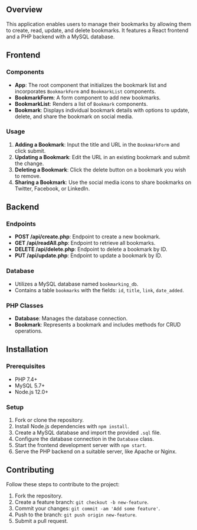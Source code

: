 ## Overview

This application enables users to manage their bookmarks by allowing them to create, read, update, and delete bookmarks. It features a React frontend and a PHP backend with a MySQL database.

## Frontend

### Components

- **App**: The root component that initializes the bookmark list and incorporates `BookmarkForm` and `BookmarkList` components.
- **BookmarkForm**: A form component to add new bookmarks.
- **BookmarkList**: Renders a list of `Bookmark` components.
- **Bookmark**: Displays individual bookmark details with options to update, delete, and share the bookmark on social media.

### Usage

1. **Adding a Bookmark**: Input the title and URL in the `BookmarkForm` and click submit.
2. **Updating a Bookmark**: Edit the URL in an existing bookmark and submit the change.
3. **Deleting a Bookmark**: Click the delete button on a bookmark you wish to remove.
4. **Sharing a Bookmark**: Use the social media icons to share bookmarks on Twitter, Facebook, or LinkedIn.

## Backend

### Endpoints

- **POST /api/create.php**: Endpoint to create a new bookmark.
- **GET /api/readAll.php**: Endpoint to retrieve all bookmarks.
- **DELETE /api/delete.php**: Endpoint to delete a bookmark by ID.
- **PUT /api/update.php**: Endpoint to update a bookmark by ID.

### Database

- Utilizes a MySQL database named `bookmarking_db`.
- Contains a table `bookmarks` with the fields: `id`, `title`, `link`, `date_added`.

### PHP Classes

- **Database**: Manages the database connection.
- **Bookmark**: Represents a bookmark and includes methods for CRUD operations.

## Installation

### Prerequisites

- PHP 7.4+
- MySQL 5.7+
- Node.js 12.0+

### Setup

1. Fork or clone the repository.
2. Install Node.js dependencies with `npm install`.
3. Create a MySQL database and import the provided `.sql` file.
4. Configure the database connection in the `Database` class.
5. Start the frontend development server with `npm start`.
6. Serve the PHP backend on a suitable server, like Apache or Nginx.

## Contributing

Follow these steps to contribute to the project:

1. Fork the repository.
2. Create a feature branch: `git checkout -b new-feature`.
3. Commit your changes: `git commit -am 'Add some feature'`.
4. Push to the branch: `git push origin new-feature`.
5. Submit a pull request.
